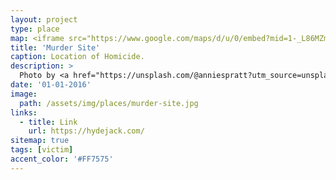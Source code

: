 ```yaml
---
layout: project
type: place
map: <iframe src="https://www.google.com/maps/d/u/0/embed?mid=1-_L86MZm4qn7-NR5lqFZTYeos2QeiKFL" width="640" height="480"></iframe>
title: 'Murder Site'
caption: Location of Homicide.
description: >
  Photo by <a href="https://unsplash.com/@anniespratt?utm_source=unsplash&utm_medium=referral&utm_content=creditCopyText">Annie Spratt</a> on <a href="https://unsplash.com/s/photos/forest-road?utm_source=unsplash&utm_medium=referral&utm_content=creditCopyText">Unsplash</a>
date: '01-01-2016'
image: 
  path: /assets/img/places/murder-site.jpg
links:
  - title: Link
    url: https://hydejack.com/
sitemap: true
tags: [victim]
accent_color: '#FF7575'
---
```

